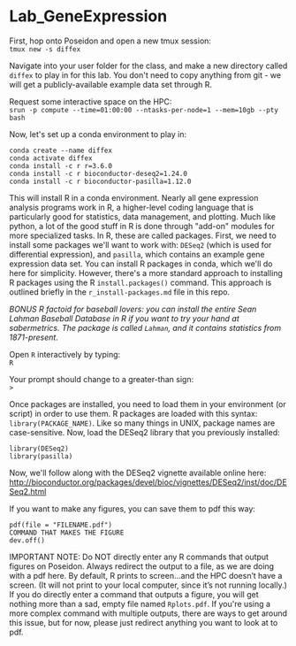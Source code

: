 # Lab_GeneExpression

First, hop onto Poseidon and open a new tmux session:\
`tmux new -s diffex`

Navigate into your user folder for the class, and make a new directory called `diffex` to play in for this lab. You don't need to copy anything from git - we will get a publicly-available example data set through R.

Request some interactive space on the HPC:\
`srun -p compute --time=01:00:00 --ntasks-per-node=1 --mem=10gb --pty bash` 

Now, let's set up a conda environment to play in:

```
conda create --name diffex
conda activate diffex
conda install -c r r=3.6.0
conda install -c r bioconductor-deseq2=1.24.0
conda install -c r bioconductor-pasilla=1.12.0
```

This will install R in a conda environment. Nearly all gene expression analysis programs work in R, a higher-level coding language that is particularly good for statistics, data management, and plotting. Much like python, a lot of the good stuff in R is done through "add-on" modules for more specialized tasks. In R, these are called packages. First, we need to install some packages we'll want to work with: `DESeq2` (which is used for differential expression), and `pasilla`, which contains an example gene expression data set. You can install R packages in conda, which we'll do here for simplicity. However, there's a more standard approach to installing R packages using the R `install.packages()` command. This approach is outlined briefly in the `r_install-packages.md` file in this repo.

*BONUS R factoid for baseball lovers: you can install the entire Sean Lahman Baseball Database in R if you want to try your hand at sabermetrics. The package is called `Lahman`, and it contains statistics from 1871-present.*

Open `R` interactively by typing:\
`R`

Your prompt should change to a greater-than sign:\
`>`

Once packages are installed, you need to load them in your environment (or script) in order to use them. R packages are loaded with this syntax: `library(PACKAGE_NAME)`. Like so many things in UNIX, package names are case-sensitive. Now, load the DESeq2 library that you previously installed:

```
library(DESeq2)
library(pasilla)
```

Now, we'll follow along with the DESeq2 vignette available online here:\
http://bioconductor.org/packages/devel/bioc/vignettes/DESeq2/inst/doc/DESeq2.html

If you want to make any figures, you can save them to pdf this way:

```
pdf(file = "FILENAME.pdf")
COMMAND THAT MAKES THE FIGURE
dev.off()
```

IMPORTANT NOTE: Do NOT directly enter any R commands that output figures on Poseidon. Always redirect the output to a file, as we are doing with a pdf here. By default, R prints to screen...and  the HPC doesn’t have a screen. (It will not print to your local computer, since it’s not running locally.) If you do directly enter a command that outputs a figure, you will get nothing more than a sad, empty file named `Rplots.pdf`. If you're using a more complex command with multiple outputs, there are ways to get around this issue, but for now, please just redirect anything you want to look at to pdf.
